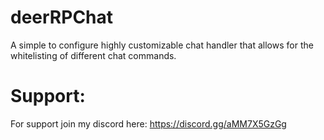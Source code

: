 # deerRPChat
A simple to configure highly customizable chat handler that allows for the whitelisting of different chat commands.

# Support:

For support join my discord here: https://discord.gg/aMM7X5GzGg


